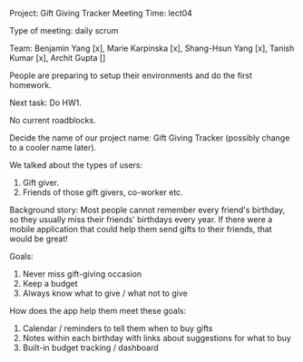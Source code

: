 Project: Gift Giving Tracker
Meeting Time: lect04

Type of meeting: daily scrum

Team: Benjamin Yang [x], Marie Karpinska [x], Shang-Hsun Yang [x], Tanish Kumar [x], Archit Gupta []

People are preparing to setup their environments and do the first homework.

Next task: Do HW1.

No current roadblocks.

Decide the name of our project name: Gift Giving Tracker (possibly change to a cooler name later).

We talked about the types of users:

1. Gift giver.
2. Friends of those gift givers, co-worker etc.

Background story:
Most people cannot remember every friend's birthday, so they usually miss their friends' birthdays every year. If there were a mobile application that could help them send gifts to their friends, that would be great!

Goals:

1. Never miss gift-giving occasion
2. Keep a budget
3. Always know what to give / what not to give

How does the app help them meet these goals:

1. Calendar / reminders to tell them when to buy gifts
2. Notes within each birthday with links about suggestions for what to buy
3. Built-in budget tracking / dashboard
